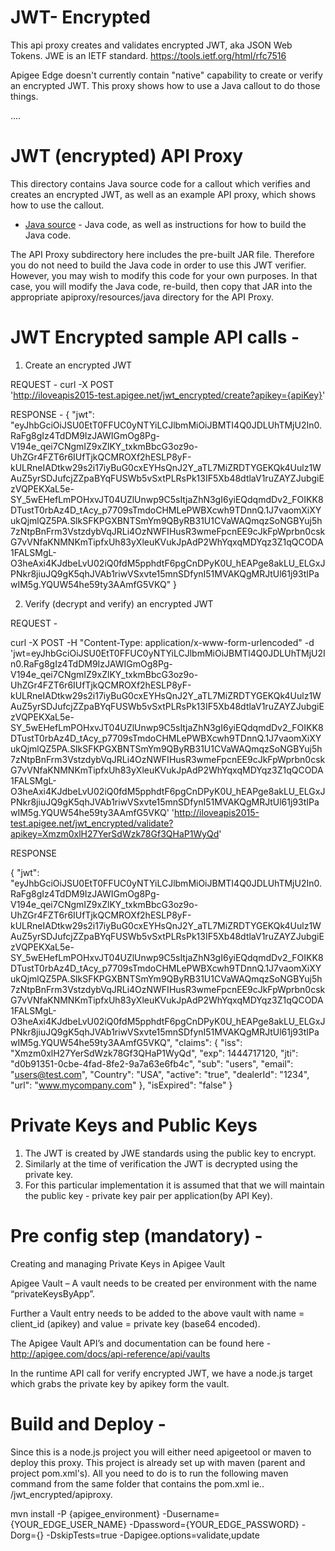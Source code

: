 JWT- Encrypted
=============

This api proxy creates and validates encrypted JWT, aka JSON Web Tokens.
JWE is an IETF standard.
https://tools.ietf.org/html/rfc7516



Apigee Edge doesn't currently contain "native" capability to create or
verify an encrypted JWT.  This proxy shows how to use a Java callout to do those
things.

....

# JWT (encrypted) API Proxy

This directory contains Java source code for a callout which verifies and creates an encrypted JWT,
as well as an example API proxy, which shows how to use the callout.


- [Java source](callout) - Java code, as well as instructions for how to build the Java code.

The API Proxy subdirectory here includes the pre-built JAR file. Therefore you do not need to build the Java code in order to use this JWT verifier. However, you may wish to modify this code for your own purposes. In that case, you will modify the Java code, re-build, then copy that JAR into the appropriate apiproxy/resources/java directory for the API Proxy.

# JWT Encrypted sample API calls -

1) Create an encrypted JWT 

REQUEST - 
curl -X POST  
'http://iloveapis2015-test.apigee.net/jwt_encrypted/create?apikey={apiKey}'

RESPONSE - 
{
  "jwt": "eyJhbGciOiJSU0EtT0FFUC0yNTYiLCJlbmMiOiJBMTI4Q0JDLUhTMjU2In0.RaFg8gIz4TdDM9IzJAWIGmOg8Pg-V194e_qei7CNgmIZ9xZlKY_txkmBbcG3oz9o-UhZGr4FZT6r6IUfTjkQCMROXf2hESLP8yF-kULRneIADtkw29s2i17iyBuG0cxEYHsQnJ2Y_aTL7MiZRDTYGEKQk4Uulz1WAuZ5yrSDJufcjZZpaBYqFUSWb5vSxtPLRsPk13IF5Xb48dtlaV1ruZAYZJubgiEzVQPEKXaL5e-SY_5wEHefLmPOHxvJT04UZlUnwp9C5sItjaZhN3gI6yiEQdqmdDv2_FOIKK8DTustT0rbAz4D_tAcy_p7709sTmdoCHMLePWBXcwh9TDnnQ.1J7vaomXiXYukQjmlQZ5PA.SlkSFKPGXBNTSmYm9QByRB31U1CVaWAQmqzSoNGBYuj5h7zNtpBnFrm3VstzdybVqJRLi4OzNWFIHusR3wmeFpcnEE9cJkFpWprbn0cskG7vVNfaKNMNKmTipfxUh83yXleuKVukJpAdP2WhYqxqMDYqz3Z1qQCODA1FALSMgL-O3heAxi4KJdbeLvU02iQ0fdM5pphdtF6pgCnDPyK0U_hEAPge8akLU_ELGxJPNkr8jiuJQ9gK5qhJVAb1riwVSxvte15mnSDfynI51MVAKQgMRJtUl61j93tIPawIM5g.YQUW54he59ty3AAmfG5VKQ"
}

2) Verify (decrypt and verify) an encrypted JWT

REQUEST -

curl -X POST -H "Content-Type: application/x-www-form-urlencoded" -d 'jwt=eyJhbGciOiJSU0EtT0FFUC0yNTYiLCJlbmMiOiJBMTI4Q0JDLUhTMjU2In0.RaFg8gIz4TdDM9IzJAWIGmOg8Pg-V194e_qei7CNgmIZ9xZlKY_txkmBbcG3oz9o-UhZGr4FZT6r6IUfTjkQCMROXf2hESLP8yF-kULRneIADtkw29s2i17iyBuG0cxEYHsQnJ2Y_aTL7MiZRDTYGEKQk4Uulz1WAuZ5yrSDJufcjZZpaBYqFUSWb5vSxtPLRsPk13IF5Xb48dtlaV1ruZAYZJubgiEzVQPEKXaL5e-SY_5wEHefLmPOHxvJT04UZlUnwp9C5sItjaZhN3gI6yiEQdqmdDv2_FOIKK8DTustT0rbAz4D_tAcy_p7709sTmdoCHMLePWBXcwh9TDnnQ.1J7vaomXiXYukQjmlQZ5PA.SlkSFKPGXBNTSmYm9QByRB31U1CVaWAQmqzSoNGBYuj5h7zNtpBnFrm3VstzdybVqJRLi4OzNWFIHusR3wmeFpcnEE9cJkFpWprbn0cskG7vVNfaKNMNKmTipfxUh83yXleuKVukJpAdP2WhYqxqMDYqz3Z1qQCODA1FALSMgL-O3heAxi4KJdbeLvU02iQ0fdM5pphdtF6pgCnDPyK0U_hEAPge8akLU_ELGxJPNkr8jiuJQ9gK5qhJVAb1riwVSxvte15mnSDfynI51MVAKQgMRJtUl61j93tIPawIM5g.YQUW54he59ty3AAmfG5VKQ' 'http://iloveapis2015-test.apigee.net/jwt_encrypted/validate?apikey=Xmzm0xlH27YerSdWzk78Gf3QHaP1WyQd'

RESPONSE

{
  "jwt": "eyJhbGciOiJSU0EtT0FFUC0yNTYiLCJlbmMiOiJBMTI4Q0JDLUhTMjU2In0.RaFg8gIz4TdDM9IzJAWIGmOg8Pg-V194e_qei7CNgmIZ9xZlKY_txkmBbcG3oz9o-UhZGr4FZT6r6IUfTjkQCMROXf2hESLP8yF-kULRneIADtkw29s2i17iyBuG0cxEYHsQnJ2Y_aTL7MiZRDTYGEKQk4Uulz1WAuZ5yrSDJufcjZZpaBYqFUSWb5vSxtPLRsPk13IF5Xb48dtlaV1ruZAYZJubgiEzVQPEKXaL5e-SY_5wEHefLmPOHxvJT04UZlUnwp9C5sItjaZhN3gI6yiEQdqmdDv2_FOIKK8DTustT0rbAz4D_tAcy_p7709sTmdoCHMLePWBXcwh9TDnnQ.1J7vaomXiXYukQjmlQZ5PA.SlkSFKPGXBNTSmYm9QByRB31U1CVaWAQmqzSoNGBYuj5h7zNtpBnFrm3VstzdybVqJRLi4OzNWFIHusR3wmeFpcnEE9cJkFpWprbn0cskG7vVNfaKNMNKmTipfxUh83yXleuKVukJpAdP2WhYqxqMDYqz3Z1qQCODA1FALSMgL-O3heAxi4KJdbeLvU02iQ0fdM5pphdtF6pgCnDPyK0U_hEAPge8akLU_ELGxJPNkr8jiuJQ9gK5qhJVAb1riwVSxvte15mnSDfynI51MVAKQgMRJtUl61j93tIPawIM5g.YQUW54he59ty3AAmfG5VKQ",
  "claims": {
    "iss": "Xmzm0xlH27YerSdWzk78Gf3QHaP1WyQd",
    "exp": 1444717120,
    "jti": "d0b91351-0cbe-4fad-8fe2-9a7a63e6fb4c",
    "sub": "users",
    "email": "users@test.com",
    "Country": "USA",
    "active": "true",
    "dealerId": "1234",
    "url": "www.mycompany.com"
  },
  "isExpired": "false"
}

# Private Keys and Public Keys

1) The JWT is created by JWE standards using the public key to encrypt. 
2) Similarly at the time of verification the JWT is decrypted using the private key.
3) For this particular implementation it is assumed that that we will maintain the public key - private key pair per application(by API Key).

# Pre config step (mandatory) - 

Creating and managing Private Keys in Apigee Vault

Apigee Vault – A vault needs to be created per environment with the name “privateKeysByApp”. 

Further a Vault entry needs to be added to the above vault with name = client_id (apikey) and value = private key (base64 encoded).

The Apigee Vault API’s and documentation can be found here - http://apigee.com/docs/api-reference/api/vaults

In the runtime API call for verify encrypted JWT, we have a node.js target which grabs the private key by apikey form the vault.

# Build and Deploy - 

Since this is a node.js project you will either need apigeetool or maven to deploy this proxy.
This project is already set up with maven (parent and project pom.xml's).
All you need to do is to run the following maven command from the same folder that contains the pom.xml ie.. /jwt_encrypted/apiproxy.

mvn install -P {apigee_environment} -Dusername={YOUR_EDGE_USER_NAME} -Dpassword={YOUR_EDGE_PASSWORD} -Dorg={} -DskipTests=true -Dapigee.options=validate,update



